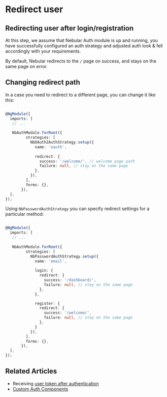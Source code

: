 # Redirect user

## Redirecting user after login/registration

At this step, we assume that Nebular Auth module is up and running, 
you have successfully configured an auth strategy and adjusted auth look & fell accordingly with your requirements.

By default, Nebular redirects to the `/` page on success, and stays on the same page on error.


## Changing redirect path 

In a case you need to redirect to a different page, you can change it like this:

```typescript

@NgModule({
  imports: [
   // ...
    
   NbAuthModule.forRoot({
         strategies: [
           NbOAuth2AuthStrategy.setup({
             name: 'oauth',
             
             redirect: {
               success: '/welcome/', // welcome page path
               failure: null, // stay on the same page
             },
           }),
         ],
         forms: {},
       }), 
  ],
});

```

Using `NbPasswordAuthStrategy` you can specify redirect settings for a particular method:

```typescript

@NgModule({
  imports: [
   // ...
    
   NbAuthModule.forRoot({
         strategies: [
           NbPasswordAuthStrategy.setup({
             name: 'email',
             
             login: {
               redirect: {
                 success: '/dashboard/',
                 failure: null, // stay on the same page
               },
             },

             register: {
               redirect: {
                 success: '/welcome/',
                 failure: null, // stay on the same page
               },
             }
           }),
         ],
         forms: {},
       }), 
  ],
});

```

## Related Articles

- Receiving [user token after authentication](docs/auth/getting-user-token)
- [Custom Auth Components](docs/auth/custom-auth-components)
